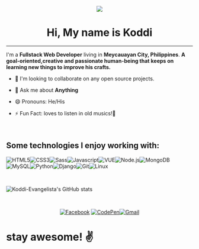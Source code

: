 <div align="center">

![](https://media.giphy.com/media/j2NDJZct5aXPzQItQ9/giphy.gif)

# Hi, My name is Koddi

---

</div>

I'm a **Fullstack Web Developer** living in **Meycauayan City, Philippines**.
**A goal-oriented,creative and passionate human-being that keeps on learning new things to improve his crafts.**
<br/>

- 👯 I'm looking to collaborate on any open source projects.

* 💬 Ask me about **Anything**

- 😄 Pronouns: He/His

* ⚡ Fun Fact: loves to listen in old musics!🤘

<br/>

## Some technologies I enjoy working with:

![HTML5](https://img.icons8.com/color/50/html-5.png 'HTML5')![CSS3](https://img.icons8.com/color/50/css3.png 'CSS3')![Sass](https://img.icons8.com/color/50/sass.png '  Sass')![Javascript](https://img.icons8.com/color/50/javascript.png 'Javascript')![VUE](https://img.icons8.com/color/50/vue-js.png 'Vue.js')![Node.js](https://img.icons8.com/color/50/nodejs.png 'Node.js')![MongoDB](https://img.icons8.com/color/50/mongodb.png 'MongoDB')![MySQL](https://img.icons8.com/color/50/mysql-logo.png 'MySQL')![Python](https://img.icons8.com/color/50/python.png 'Python')![Django](https://img.icons8.com/color/50/django.png 'Django')![Git](https://img.icons8.com/color/50/git.png 'Git')![Linux](https://img.icons8.com/color/50/linux.png 'Linux')

<br />

![Koddi-Evangelista's GitHub stats](https://github-readme-stats.vercel.app/api?username=Koddi-Evangelista&title_color=2a9d8f&theme=dark)

<br />

<div align="center">

[![Facebook](https://img.icons8.com/color/50/facebook.png 'Facebook')](https://www.facebook.com/koddi.angelo/) [![CodePen](https://img.icons8.com/color/50/codepen.png 'CodePen')](https://codepen.io/koddi-evangelista)[![Gmail](https://img.icons8.com/color/50/gmail.png 'angelo.koddi@gmail.com')](mailto:angelo.koddi@gmail.com)

</div>

# stay awesome! ✌
